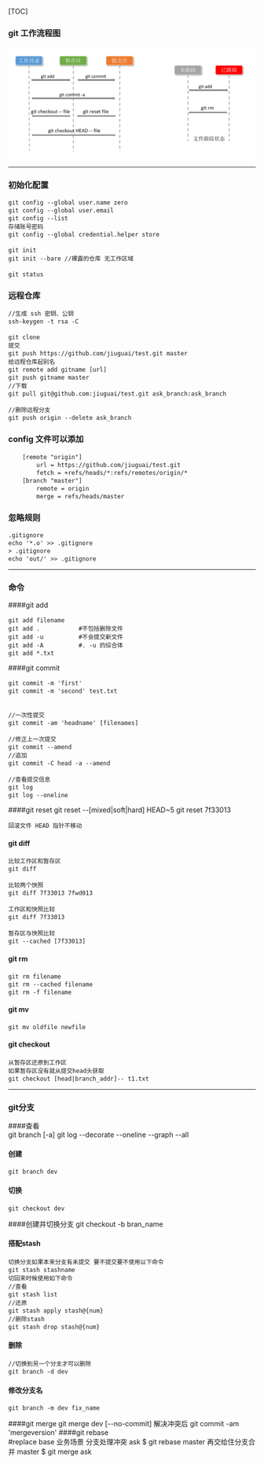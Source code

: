 [TOC]


### git 工作流程图

![imge](git工作流程图.png)

****
### 初始化配置

    git config --global user.name zero
    git config --global user.email 
    git config --list
    存储账号密码
    git config --global credential.helper store

    git init
    git init --bare //裸露的仓库 无工作区域

    git status

### 远程仓库
    //生成 ssh 密钥、公钥
    ssh-keygen -t rsa -C
    
    git clone
    提交
    git push https://github.com/jiuguai/test.git master
    给远程仓库起别名
    git remote add gitname [url]
    git push gitname master
    //下载
    git pull git@github.com:jiuguai/test.git ask_branch:ask_branch

    //删除远程分支
    git push origin --delete ask_branch

### config 文件可以添加
        [remote "origin"]
            url = https://github.com/jiuguai/test.git
            fetch = +refs/heads/*:refs/remotes/origin/*
        [branch "master"]
            remote = origin
            merge = refs/heads/master


### 忽略规则

    .gitignore
    echo '*.o' >> .gitignore
    > .gitignore
    echo 'out/' >> .gitignore

******
### 命令
####git add

    git add filename 
    git add .           #不包括删除文件
    git add -u          #不会提交新文件
    git add -A          #. -u 的综合体
    git add *.txt


####git commit

    git commit -m 'first'
    git commit -m 'second' test.txt


    //一次性提交
    git commit -am 'headname' [filenames]
  
    //修正上一次提交
    git commit --amend 
    //追加
    git commit -C head -a --amend

    //查看提交信息
    git log
    git log --oneline

####git reset
    git reset --[mixed|soft|hard] HEAD~5
    git reset 7f33013

    回滚文件 HEAD 指针不移动

#### git diff
    比较工作区和暂存区
    git diff

    比较两个快照
    git diff 7f33013 7fwd013

    工作区和快照比较
    git diff 7f33013

    暂存区与快照比较
    git --cached [7f33013]

#### git rm
    git rm filename
    git rm --cached filename
    git rm -f filename


#### git mv
    git mv oldfile newfile

#### git checkout

    从暂存区还原到工作区 
    如果暂存区没有就从提交head头获取
    git checkout [head|branch_addr]-- t1.txt

******
### git分支
####查看    
    git branch [-a]
    git log --decorate --oneline --graph --all

#### 创建
    git branch dev
    
#### 切换
    git checkout dev
####创建并切换分支
    git checkout -b bran_name

#### 搭配stash    
    切换分支如果本来分支有未提交 要不提交要不使用以下命令
    git stash stashname
    切回来时候使用如下命令
    //查看
    git stash list
    //还原
    git stash apply stash@{num}
    //删除stash
    git stash drop stash@{num}

####   删除      
    //切换到另一个分支才可以删除
    git branch -d dev
    
#### 修改分支名
    git branch -m dev fix_name

####git merge
    git  merge dev [--no-commit]
    解决冲突后
    git commit -am 'mergeversion'
####git rebase  
    #replace base
    业务场景 分支处理冲突
    ask   $ git rebase master
    再交给住分支合并
    master $ git merge  ask


